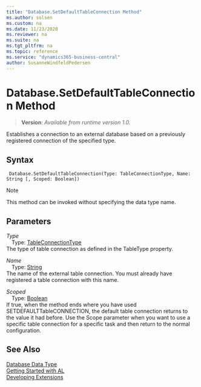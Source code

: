 ```yaml
---
title: "Database.SetDefaultTableConnection Method"
ms.author: solsen
ms.custom: na
ms.date: 11/23/2020
ms.reviewer: na
ms.suite: na
ms.tgt_pltfrm: na
ms.topic: reference
ms.service: "dynamics365-business-central"
author: SusanneWindfeldPedersen
---
```

[//]: # (START>DO_NOT_EDIT)
[//]: # (IMPORTANT:Do not edit any of the content between here and the END>DO_NOT_EDIT.)
[//]: # (Any modifications should be made in the .xml files in the ModernDev repo.)
# Database.SetDefaultTableConnection Method
> **Version**: _Available from runtime version 1.0._

Establishes a connection to an external database based on a previously registered connection of the specified type.


## Syntax
```
 Database.SetDefaultTableConnection(Type: TableConnectionType, Name: String [, Scoped: Boolean])
```
> [!NOTE]
> This method can be invoked without specifying the data type name.
## Parameters
*Type*  
&emsp;Type: [TableConnectionType](../tableconnectiontype/tableconnectiontype-option.md)  
The type of table connection as defined in the TableType property.
        
*Name*  
&emsp;Type: [String](../string/string-data-type.md)  
The name of the external table connection. You must already have registered a table connection with this name.
        
*Scoped*  
&emsp;Type: [Boolean](../boolean/boolean-data-type.md)  
If true, when the method ends where you have used SETDEFAULTTableCONNECTION, the default table connection returns to the value it had before. Use the Scope parameter when you want to use a specific table connection for a specific task and then return to the normal configuration.  



[//]: # (IMPORTANT: END>DO_NOT_EDIT)
## See Also
[Database Data Type](database-data-type.md)  
[Getting Started with AL](../../devenv-get-started.md)  
[Developing Extensions](../../devenv-dev-overview.md)